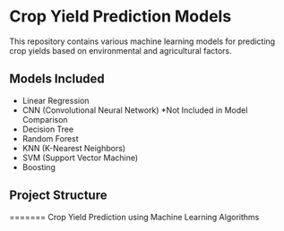 
# Crop Yield Prediction Models

This repository contains various machine learning models for predicting crop yields based on environmental and agricultural factors.

## Models Included

- Linear Regression
- CNN (Convolutional Neural Network) *Not Included in Model Comparison
- Decision Tree
- Random Forest
- KNN (K-Nearest Neighbors)
- SVM (Support Vector Machine)
- Boosting

## Project Structure 
=======
Crop Yield Prediction using Machine Learning Algorithms

